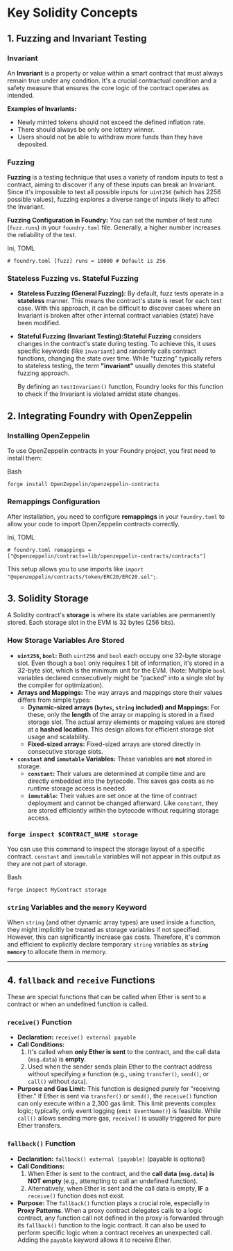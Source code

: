 # Key Solidity Concepts

## 1. Fuzzing and Invariant Testing

### Invariant

An **Invariant** is a property or value within a smart contract that must always remain true under any condition. It's a crucial contractual condition and a safety measure that ensures the core logic of the contract operates as intended.

**Examples of Invariants:**

- Newly minted tokens should not exceed the defined inflation rate.
- There should always be only one lottery winner.
- Users should not be able to withdraw more funds than they have deposited.

### Fuzzing

**Fuzzing** is a testing technique that uses a variety of random inputs to test a contract, aiming to discover if any of these inputs can break an Invariant. Since it's impossible to test all possible inputs for `uint256` (which has 2256 possible values), fuzzing explores a diverse range of inputs likely to affect the Invariant.

**Fuzzing Configuration in Foundry:**
You can set the number of test runs (`fuzz.runs`) in your `foundry.toml` file. Generally, a higher number increases the reliability of the test.

Ini, TOML

`# foundry.toml
[fuzz]
runs = 10000 # Default is 256`

### Stateless Fuzzing vs. Stateful Fuzzing

- **Stateless Fuzzing (General Fuzzing):**
By default, fuzz tests operate in a **stateless** manner. This means the contract's state is reset for each test case. With this approach, it can be difficult to discover cases where an Invariant is broken after other internal contract variables (state) have been modified.
- **Stateful Fuzzing (Invariant Testing):Stateful Fuzzing** considers changes in the contract's state during testing. To achieve this, it uses specific keywords (like `invariant`) and randomly calls contract functions, changing the state over time. While "fuzzing" typically refers to stateless testing, the term **"invariant"** usually denotes this stateful fuzzing approach.
    
    By defining an `testInvariant()` function, Foundry looks for this function to check if the Invariant is violated amidst state changes.


## 2. Integrating Foundry with OpenZeppelin

### Installing OpenZeppelin

To use OpenZeppelin contracts in your Foundry project, you first need to install them:

Bash

`forge install OpenZeppelin/openzeppelin-contracts`

### Remappings Configuration

After installation, you need to configure **remappings** in your `foundry.toml` to allow your code to import OpenZeppelin contracts correctly.

Ini, TOML

`# foundry.toml
remappings = ["@openzeppelin/contracts=lib/openzeppelin-contracts/contracts"]`

This setup allows you to use imports like `import "@openzeppelin/contracts/token/ERC20/ERC20.sol";`.

## 3. Solidity Storage

A Solidity contract's **storage** is where its state variables are permanently stored. Each storage slot in the EVM is 32 bytes (256 bits).

### How Storage Variables Are Stored

- **`uint256`, `bool`:**
Both `uint256` and `bool` each occupy one 32-byte storage slot. Even though a `bool` only requires 1 bit of information, it's stored in a 32-byte slot, which is the minimum unit for the EVM. (Note: Multiple `bool` variables declared consecutively might be "packed" into a single slot by the compiler for optimization).
- **Arrays and Mappings:**
The way arrays and mappings store their values differs from simple types:
    - **Dynamic-sized arrays (`bytes`, `string` included) and Mappings:** For these, only the **length** of the array or mapping is stored in a fixed storage slot. The actual array elements or mapping values are stored at a **hashed location**. This design allows for efficient storage slot usage and scalability.
    - **Fixed-sized arrays:** Fixed-sized arrays are stored directly in consecutive storage slots.
- **`constant` and `immutable` Variables:**
These variables are **not** stored in storage.
    - **`constant`:** Their values are determined at compile time and are directly embedded into the bytecode. This saves gas costs as no runtime storage access is needed.
    - **`immutable`:** Their values are set once at the time of contract deployment and cannot be changed afterward. Like `constant`, they are stored efficiently within the bytecode without requiring storage access.

### `forge inspect $CONTRACT_NAME storage`

You can use this command to inspect the storage layout of a specific contract. `constant` and `immutable` variables will not appear in this output as they are not part of storage.

Bash

`forge inspect MyContract storage`

### `string` Variables and the `memory` Keyword

When `string` (and other dynamic array types) are used inside a function, they might implicitly be treated as storage variables if not specified. However, this can significantly increase gas costs. Therefore, it's common and efficient to explicitly declare temporary `string` variables as **`string memory`** to allocate them in memory.

---

## 4. `fallback` and `receive` Functions

These are special functions that can be called when Ether is sent to a contract or when an undefined function is called.

### `receive()` Function

- **Declaration:** `receive() external payable`
- **Call Conditions:**
    1. It's called when **only Ether is sent** to the contract, and the call data (`msg.data`) is **empty**.
    2. Used when the sender sends plain Ether to the contract address without specifying a function (e.g., using `transfer()`, `send()`, or `call()` without `data`).
- **Purpose and Gas Limit:**
This function is designed purely for "receiving Ether." If Ether is sent via `transfer()` or `send()`, the `receive()` function can only execute within a 2,300 gas limit. This limit prevents complex logic; typically, only event logging (`emit EventName()`) is feasible. While `call()` allows sending more gas, `receive()` is usually triggered for pure Ether transfers.

### `fallback()` Function

- **Declaration:** `fallback() external [payable]` (payable is optional)
- **Call Conditions:**
    1. When Ether is sent to the contract, and the **call data (`msg.data`) is NOT empty** (e.g., attempting to call an undefined function).
    2. Alternatively, when Ether is sent and the call data is empty, **IF** a `receive()` function does not exist.
- **Purpose:**
The `fallback()` function plays a crucial role, especially in **Proxy Patterns**. When a proxy contract delegates calls to a logic contract, any function call not defined in the proxy is forwarded through its `fallback()` function to the logic contract. It can also be used to perform specific logic when a contract receives an unexpected call. Adding the `payable` keyword allows it to receive Ether.